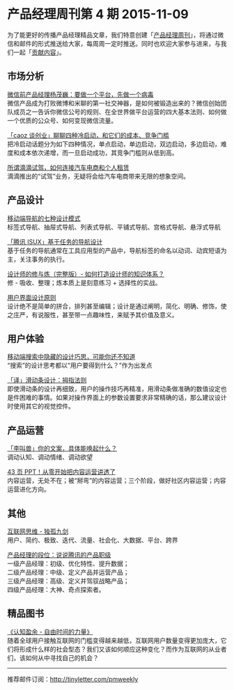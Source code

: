 # 产品经理周刊第 4 期 2015-11-09

为了能更好的传播产品经理精品文章，我们特意创建「[产品经理周刊](http://pmweekly.com/)」，将通过微信和邮件的形式推送给大家，每周周一定时推送。同时也欢迎大家参与进来，与我们一起「[贡献内容](https://github.com/vincent4j/pmweekly.com/issues/new)」。    

## 市场分析   

[微信前产品经理杨茂巍：要做一个平台，先做一个病毒](http://mp.weixin.qq.com/s?__biz=MjM5NjAyMzcyMA==&mid=401038459&idx=2&sn=514e9d4f8c3da5ee29bbcdff058124b2&scene=1&srcid=1109jrwfINcpdGlyW4wuqkRi&from=groupmessage&isappinstalled=0#wechat_redirect)   
微信产品成为打败微博和米聊的第一社交神器，是如何被锻造出来的？微信创始团队成员之一告诉你微信公号的规则、在全世界做平台运营的四大基本法则、如何做一个优质的公众号、如何变现微信流量。  

[「caoz 谈创业」聊聊四种冷启动，和它们的成本、竞争门槛](http://36kr.com/p/5039331.html)   
把冷启动话题分为如下四种情况，单点启动，单边启动，双边启动，多边启动，难度和成本依次递增，而一旦启动成功，其竞争门槛则从低到高。  

[所谓滴滴试驾，如何连接汽车电商和个人租赁](http://www.woshipm.com/it/222047.html)   
滴滴推出的“试驾”业务，无疑将会给汽车电商带来无限的想象空间。    
      
## 产品设计

[移动端导航的七种设计模式](http://www.ui.cn/detail/73429.html)   
标签式导航、抽屉式导航、列表式导航、平铺式导航、宫格式导航、悬浮式导航    

[「腾讯 ISUX」基于任务的导航设计](http://isux.tencent.com/task-based-navigation.html)  
基于任务的导航通常在工具应用型的产品中，导航标签的命名以动词、动宾短语为主，关注事务的执行。  

[设计师的修与炼（完整版）- 如何打造设计师的知识体系？](http://mp.weixin.qq.com/s?__biz=MzAxNDAxOTcxOQ==&mid=400523722&idx=1&sn=e87da6a641b98c89ca6ef5e7bba2b127&scene=1&srcid=1103drjibGACsEqWhon3gWsL&from=groupmessage&isappinstalled=0#wechat_redirect)    
修 - 吸收、整理；炼本质上是刻意练习 + 选择性的实战。    

[用户界面设计原则](http://mp.weixin.qq.com/s?__biz=MzAxMDcxNDg2Mg==&mid=400600366&idx=1&sn=e09a3c0f1964d8965742e879cae12eef&scene=1&srcid=1109tfhImNFeV0oUwCrenWd6&from=groupmessage&isappinstalled=0#wechat_redirect)   
设计绝不是简单的拼合，排列甚至编辑；设计是通过阐明，简化、明确、修饰，使之庄严，有说服性，甚至带一点趣味性，来赋予其价值及意义。 

## 用户体验

[移动端搜索中隐藏的设计巧思，可能你还不知道](http://mp.weixin.qq.com/s?__biz=MjM5NTQ5MjIyMA==&mid=400839587&idx=1&sn=874ba8c8b145a8324dff412ca3c0003e&scene=1&srcid=1109uDDkhcB7JbH5SYwViBE3&from=groupmessage&isappinstalled=0#wechat_redirect)   
“搜索”的设计思考都以“用户要得到什么？”作为出发点     

[「译」滑动条设计：拇指法则](http://mp.weixin.qq.com/s?__biz=MjM5NjA3ODI3Ng==&mid=400253644&idx=1&sn=07a196e4fe5291de528f67a104f0489f&scene=1&srcid=1109QkpdwhFvOGD06Mug3gFX&from=groupmessage&isappinstalled=0#wechat_redirect)    
即使滑动条的设计再细致，用户的操作技巧再精准，用滑动条做准确的数值设定也是件困难的事情。如果对操作界面上的参数设置要求非常精确的话，那么建议设计时使用其它的视觉控件。   

## 产品运营

[「李叫兽」你的文案，具体能唤起什么？](http://mp.weixin.qq.com/s?__biz=MzA5NTMxOTczOA==&mid=400345774&idx=1&sn=2edb97df6f8b1581cdabbb3716f5e5a4&scene=0#wechat_redirect)  
调动认知、调动情绪、调动欲望   

[43 页 PPT！从零开始把内容运营讲透了](http://mp.weixin.qq.com/s?__biz=MjM5NTQ5MjIyMA==&mid=400809148&idx=1&sn=82db2b7cc98522fcb870426494d7cc29&scene=1&srcid=1109wFeW1nFlueI7YVEtTLSM&from=groupmessage&isappinstalled=0#wechat_redirect)   
内容运营，无处不在；被“掰弯”的内容运营；三个阶段，做好社区内容运营；内容运营进化方向。    

## 其他

[互联网思维 - 独孤九剑](http://mp.weixin.qq.com/s?__biz=MzI1NjA1MzQ1NA==&mid=400042828&idx=1&sn=81c55329ea38bd1286d0facfc66d0237&scene=1&srcid=10312zEUaHHvxFna7ImPfTx7&from=groupmessage&isappinstalled=0#wechat_redirect)    
用户、简约、极致、迭代、流量、社会化、大数据、平台、跨界     

[产品经理的段位：说说腾讯的产品职级](http://mp.weixin.qq.com/s?__biz=MzA4NzA5MzA0OQ==&mid=235960047&idx=2&sn=3efc9f4d7f2fd7eb9c042fe6f68f242f&scene=1&srcid=1105MJ4m8F7cQuxll3tOQSxR&from=groupmessage&isappinstalled=0#wechat_redirect)   
一级产品经理：初级、优化特性、提升数据；   
二级产品经理：中级、定义产品并运营产品；   
三级产品经理：高级、定义并驾驭战略产品；  
四级产品经理：大神、奇点探索者。       
   
## 精品图书  

[《认知盈余 - 自由时间的力量》](http://book.douban.com/subject/7007666/)   
随着全球用户接触互联网的门槛变得越来越低，互联网用户数量变得更加庞大，它们将形成什么样的社会型态？我们又该如何顺应这种变化？而作为互联网的从业者们，该如何从中寻找自己的机会？  

---
推荐邮件订阅：<http://tinyletter.com/pmweekly>  
      
  
 
